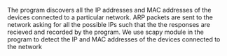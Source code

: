 The program discovers all the IP addresses and MAC addresses of the devices connected to a particular network. ARP packets are sent to the network asking for all the
possible IPs such that the the responses are recieved and recorded by the program. We use scapy module in the program to detect the IP and MAC addresses of the devices
connected to the network
